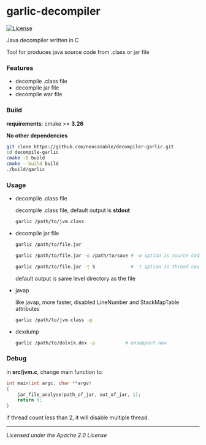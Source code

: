 # garlic-decompiler
[![License](http://img.shields.io/:license-apache-blue.svg)](http://www.apache.org/licenses/LICENSE-2.0.html)

Java decompiler written in C

Tool for produces java source code from .class or jar file

### Features

* decompile .class file
* decompile jar file
* decompile war file

### Build

**requirements**: cmake >= **3.26**

**No other dependencies**

```sh
git clone https://github.com/neocanable/decompiler-garlic.git
cd decompile-garlic
cmake -B build
cmake --build build
./build/garlic
```

### Usage

* decompile .class file

    decompile .class file, default output is **stdout**
    ```sh
    garlic /path/to/jvm.class
    ```


* decompile jar file
    ```sh
    garlic /path/to/file.jar

    garlic /path/to/file.jar -o /path/to/save # -o option is source code output path
    
    garlic /path/to/file.jar -t 5             # -t option is thread count, default is 4
    ```

    default output is same level directory as the file


* javap 
    
    like javap, more faster, disabled LineNumber and StackMapTable attributes
    ```sh
    garlic /path/to/jvm.class -p
    ```

* dexdump
    ```sh
    garlic /path/to/dalvik.dex -p           # unsupport now

    ```


### Debug

in **src/jvm.c**, change main function to: 

```c
int main(int argc, char **argv)
{
    jar_file_analyse(path_of_jar, out_of_jar, 1);
    return 0;
}

```

if thread count less than 2, it will disable multiple thread.

--------------------------------------------
*Licensed under the Apache 2.0 License*
